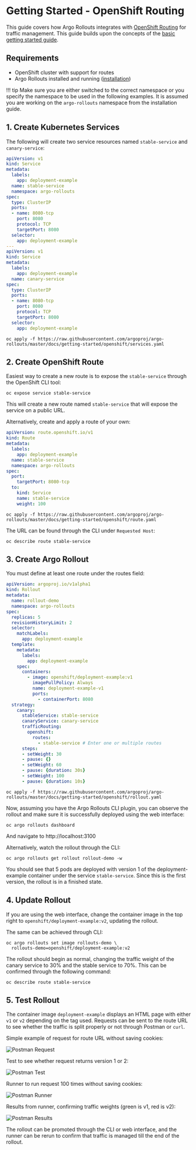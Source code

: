 # Getting Started - OpenShift Routing

This guide covers how Argo Rollouts integrates with
[OpenShift Routing](https://docs.openshift.com/enterprise/3.0/architecture/core_concepts/routes.html) 
for traffic management. This guide builds upon the concepts of the [basic getting started guide](../../getting-started.md).

## Requirements
- OpenShift cluster with support for routes
- Argo Rollouts installed and running ([installation](../installation.md))

!!! tip
    Make sure you are either switched to the correct namespace or you specify the namespace to be used in the following examples. It is assumed you are working on the `argo-rollouts` namespace from the installation guide.

## 1. Create Kubernetes Services

The following will create two service resources named `stable-service` and `canary-service`:

```yaml
apiVersion: v1
kind: Service
metadata:
  labels:
    app: deployment-example
  name: stable-service
  namespace: argo-rollouts
spec:
  type: ClusterIP
  ports:
  - name: 8080-tcp
    port: 8080
    protocol: TCP
    targetPort: 8080
  selector:
    app: deployment-example
---
apiVersion: v1
kind: Service
metadata:
  labels:
    app: deployment-example
  name: canary-service
spec:
  type: ClusterIP
  ports:
  - name: 8080-tcp
    port: 8080
    protocol: TCP
    targetPort: 8080
  selector:
    app: deployment-example 
```
```shell
oc apply -f https://raw.githubusercontent.com/argoproj/argo-rollouts/master/docs/getting-started/openshift/services.yaml
```

## 2. Create OpenShift Route

Easiest way to create a new route is to expose the `stable-service` through the OpenShift CLI tool:
```shell
oc expose service stable-service
```

This will create a new route named `stable-service` that will expose the service on a public URL.

Alternatively, create and apply a route of your own:
```yaml
apiVersion: route.openshift.io/v1
kind: Route
metadata:
  labels:
    app: deployment-example
  name: stable-service
  namespace: argo-rollouts
spec:
  port:
    targetPort: 8080-tcp
  to:
    kind: Service
    name: stable-service
    weight: 100
```
```shell
oc apply -f https://raw.githubusercontent.com/argoproj/argo-rollouts/master/docs/getting-started/openshift/route.yaml
```

The URL can be found through the CLI under `Requested Host`:
```shell
oc describe route stable-service
```
 
## 3. Create Argo Rollout

You must define at least one route under the routes field:

```yaml
apiVersion: argoproj.io/v1alpha1
kind: Rollout
metadata:
  name: rollout-demo
  namespace: argo-rollouts
spec:
  replicas: 5
  revisionHistoryLimit: 2
  selector:
    matchLabels:
      app: deployment-example
  template:
    metadata:
      labels:
        app: deployment-example
    spec:
      containers:
        - image: openshift/deployment-example:v1
          imagePullPolicy: Always
          name: deployment-example-v1
          ports:
            - containerPort: 8080
  strategy:
    canary:
      stableService: stable-service
      canaryService: canary-service
      trafficRouting:
        openshift:
          routes:
            - stable-service # Enter one or multiple routes
      steps:
      - setWeight: 30
      - pause: {}
      - setWeight: 60
      - pause: {duration: 30s}
      - setWeight: 100
      - pause: {duration: 10s}
```
```shell
oc apply -f https://raw.githubusercontent.com/argoproj/argo-rollouts/master/docs/getting-started/openshift/rollout.yaml
```
Now, assuming you have the Argo Rollouts CLI plugin, you can observe the rollout and make sure it is successfully deployed using the web interface:
```shell
oc argo rollouts dashboard
```
And navigate to http://localhost:3100

Alternatively, watch the rollout through the CLI:
```shell
oc argo rollouts get rollout rollout-demo -w
```

You should see that 5 pods are deployed with version 1 of the deployment-example container under the service `stable-service`. Since this is the first version, the rollout is in a finished state.

## 4. Update Rollout

If you are using the web interface, change the container image in the top right to `openshift/deployment-example:v2`, updating the rollout.

The same can be achieved through CLI:
```shell
oc argo rollouts set image rollouts-demo \
  rollouts-demo=openshift/deployment-example:v2
```

The rollout should begin as normal, changing the traffic weight of the canary service to 30% and the stable service to 70%. This can be confirmed through the following command:

```shell
oc describe route stable-service
```

## 5. Test Rollout

The container image `deployment-example` displays an HTML page with either `v1` or `v2` depending on the tag used.
Requests can be sent to the route URL to see whether the traffic is split properly or not through Postman or `curl`.

Simple example of request for route URL without saving cookies:

![Postman Request](postman-request.png)

Test to see whether request returns version 1 or 2:

![Postman Test](postman-test.png)

Runner to run request 100 times without saving cookies: 

![Postman Runner](postman-runner.png)

Results from runner, confirming traffic weights (green is v1, red is v2):

![Postman Results](postman-results.png)

The rollout can be promoted through the CLI or web interface, and the runner can be rerun to confirm that traffic is managed till the end of the rollout.